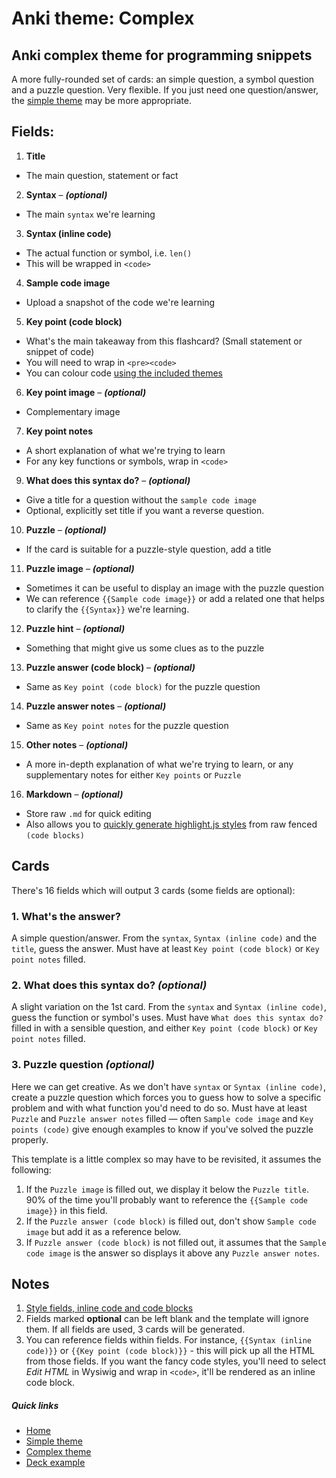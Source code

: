 # Anki theme: Complex
## Anki complex theme for programming snippets

A more fully-rounded set of cards: an simple question, a symbol question and a puzzle question. Very flexible. If you just need one question/answer, the [simple theme](../simple/README.md) may be more appropriate.

## Fields:

1. **Title**
  - The main question, statement or fact
2. **Syntax** – ***(optional)***
  - The main `syntax` we're learning
3. **Syntax (inline code)**
  - The actual function or symbol, i.e. `len()`
  - This will be wrapped in `<code>`
4. **Sample code image**
  - Upload a snapshot of the code we're learning
5. **Key point (code block)**
  - What's the main takeaway from this flashcard? (Small statement or snippet of code)
  - You will need to wrap in `<pre><code>`
  - You can colour code [using the included themes](../styles/README.md)
6. **Key point image** – ***(optional)***
  - Complementary image
7. **Key point notes**
  - A short explanation of what we're trying to learn
  - For any key functions or symbols, wrap in `<code>`
9. **What does this syntax do?** – ***(optional)***
  - Give a title for a question without the `sample code image`
  - Optional, explicitly set title if you want a reverse question.
10. **Puzzle** – ***(optional)***
  - If the card is suitable for a puzzle-style question, add a title
11. **Puzzle image** – ***(optional)***
  - Sometimes it can be useful to display an image with the puzzle question
  - We can reference `{{Sample code image}}` or add a related one that helps to clarify the `{{Syntax}}` we're learning.
12. **Puzzle hint** – ***(optional)***
  - Something that might give us some clues as to the puzzle
13. **Puzzle answer (code block)** – ***(optional)***
  - Same as `Key point (code block)` for the puzzle question
14. **Puzzle answer notes** – ***(optional)***
  - Same as `Key point notes` for the puzzle question
15. **Other notes** – ***(optional)***
  - A more in-depth explanation of what we're trying to learn, or any supplementary notes for either `Key points` or `Puzzle`
16. **Markdown** – ***(optional)***
  - Store raw `.md` for quick editing
  - Also allows you to [quickly generate highlight.js styles](../styles/README.md) from raw fenced `(code blocks)`


## Cards

There's 16 fields which will output 3 cards (some fields are optional):

### 1. What's the answer?

A simple question/answer. From the `syntax`, `Syntax (inline code)` and the `title`, guess the answer. Must have at least `Key point (code block)` or `Key point notes` filled.

### 2. What does this syntax do? *(optional)*

A slight variation on the 1st card. From the `syntax` and `Syntax (inline code)`, guess the function or symbol's uses. Must have `What does this syntax do?` filled in with a sensible question, and either `Key point (code block)` or `Key point notes` filled.

### 3. Puzzle question *(optional)*

Here we can get creative. As we don't have `syntax` or `Syntax (inline code)`, create a puzzle question which forces you to guess how to solve a specific problem and with what function you'd need to do so. Must have at least `Puzzle` and `Puzzle answer notes` filled — often `Sample code image` and `Key points (code)` give enough examples to know if you've solved the puzzle properly.

This template is a little complex so may have to be revisited, it assumes the following:

1. If the `Puzzle image` is filled out, we display it below the `Puzzle title`. 90% of the time you'll probably want to reference the `{{Sample code image}}` in this field.
2. If the `Puzzle answer (code block)` is filled out, don't show `Sample code image` but add it as a reference below.
3. If `Puzzle answer (code block)` is not filled out, it assumes that the `Sample code image` is the answer so displays it above any `Puzzle answer notes`.


## Notes

1. [Style fields, inline code and code blocks](../styles/README.md)
2. Fields marked **optional** can be left blank and the template will ignore them. If all fields are used, 3 cards will be generated.
3. You can reference fields within fields. For instance, `{{Syntax (inline code)}}` or `{{Key point (code block)}}` - this will pick up all the HTML from those fields. If you want the fancy code styles, you'll need to select *Edit HTML* in Wysiwig and wrap in `<code>`, it'll be rendered as an inline code block.


##### Quick links

- [Home](../../README.md)
- [Simple theme](../simple/README.md)
- [Complex theme](../complex/README.md)
- [Deck example](../../deck/README.md)
